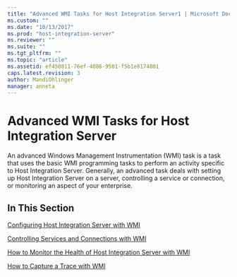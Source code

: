 ```yaml
---
title: "Advanced WMI Tasks for Host Integration Server1 | Microsoft Docs"
ms.custom: ""
ms.date: "10/13/2017"
ms.prod: "host-integration-server"
ms.reviewer: ""
ms.suite: ""
ms.tgt_pltfrm: ""
ms.topic: "article"
ms.assetid: ef450811-76ef-4086-9501-f5b1e8174801
caps.latest.revision: 3
author: MandiOhlinger
manager: anneta
---
```

# Advanced WMI Tasks for Host Integration Server
An advanced Windows Management Instrumentation (WMI) task is a task that uses the basic WMI programming tasks to perform an activity specific to Host Integration Server. Generally, an advanced task deals with setting up Host Integration Server on a server, controlling a service or connection, or monitoring an aspect of your enterprise.  
  
## In This Section  
 [Configuring Host Integration Server with WMI](../core/configuring-host-integration-server-with-wmi.md)  
  
 [Controlling Services and Connections with WMI](../core/controlling-services-and-connections-with-wmi.md)  
  
 [How to Monitor the Health of Host Integration Server with WMI](../core/how-to-monitor-the-health-of-host-integration-server-with-wmi.md)  
  
 [How to Capture a Trace with WMI](../core/how-to-capture-a-trace-with-wmi.md)